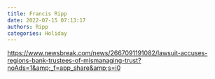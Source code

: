 ```yaml
---
title: Francis Ripp
date: 2022-07-15 07:13:17
authors: Ripp
categories: Holiday
---
```


 https://www.newsbreak.com/news/2667091191082/lawsuit-accuses-regions-bank-trustees-of-mismanaging-trust?noAds=1&amp;_f=app_share&amp;s=i0